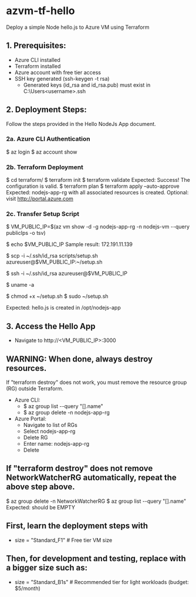 # azvm-tf-hello
Deploy a simple Node hello.js to Azure VM using Terraform

## 1. Prerequisites:
- Azure CLI installed
- Terraform installed
- Azure account with free tier access
- SSH key generated (ssh-keygen -t rsa)
  - Generated keys (id_rsa and id_rsa.pub) must exist in C:\Users\<username>\.ssh

## 2. Deployment Steps:

Follow the steps provided in the Hello NodeJs App document. 

### 2a.	Azure CLI Authentication
$ az login
$ az account show

### 2b. Terraform Deployment
$ cd terraform/
$ terraform init
$ terraform validate
Expected: Success! The configuration is valid.
$ terraform plan
$ terraform apply –auto-approve
Expected: nodejs-app-rg with all associated resources is created.
Optional: visit http://portal.azure.com

### 2c. Transfer Setup Script

$ VM_PUBLIC_IP=$(az vm show -d -g nodejs-app-rg -n nodejs-vm --query publicIps -o tsv)

$ echo $VM_PUBLIC_IP
Sample result: 172.191.11.139

$ scp -i ~/.ssh/id_rsa scripts/setup.sh azureuser@$VM_PUBLIC_IP:~/setup.sh

$ ssh -i ~/.ssh/id_rsa azureuser@$VM_PUBLIC_IP

$ uname -a

$ chmod +x ~/setup.sh
$ sudo ~/setup.sh

Expected: hello.js is created in /opt/nodejs-app

## 3. Access the Hello App

- Navigate to http://<VM_PUBLIC_IP>:3000

## WARNING: When done, always destroy resources.
If "terraform destroy" does not work, you must remove the resource group (RG) outside Terraform.

- Azure CLI:
  - $ az group list --query "[].name"
  - $ az group delete -n nodejs-app-rg
- Azure Portal: 
    - Navigate to list of RGs
    - Select nodejs-app-rg
    - Delete RG
    - Enter name: nodejs-app-rg
    - Delete

## If "terraform destroy" does not remove NetworkWatcherRG automatically, repeat the above step above. 
$ az group delete -n NetworkWatcherRG
$ az group list --query "[].name"
Expected: should be EMPTY

## First, learn the deployment steps with 
- size = "Standard_F1" # Free tier VM size
## Then, for development and testing, replace with a bigger size such as:
- size = "Standard_B1s"  # Recommended tier for light workloads (budget: $5/month)


